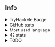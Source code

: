 ## Info

<details>
  <summary>TryHackMe Badge</summary>
  <br>
  <img src="https://tryhackme-badges.s3.amazonaws.com/Pixailz.png?1" alt="TryHackMe">
</details>
<details>
  <summary>GitHub stats</summary>
  <br>
  <img src="https://github-readme-stats.vercel.app/api?username=Pixailz&theme=chartreuse-dark&show_icons=true">
</details>
<details>
  <summary>Most used language</summary>
  <br>
  <img src="https://github-readme-stats.vercel.app/api/top-langs/?username=Pixailz&theme=chartreuse-dark&layout=compact&langs_count=10">
</details>
<details>
  <summary>42 stats</summary>
  <br>
  <a href="https://profile.intra.42.fr/users/brda-sil">
    <img src="https://badgen.net/badge/Angoul%C3%AAme/brda-sil/50C878?cache=86400&icon=https://meta.intra.42.fr/images/42_logo.svg">
  </a>
</details>
<details>
 <summary>TODO</summary>

1. rewrite philosophers bonus
    - push it !
1. BlankProject
    - update scripts form ft_libft
    - review Makefile
1. write bonus of ft_printf
1. optimise push_swap to pass it at 125
  
</details>
